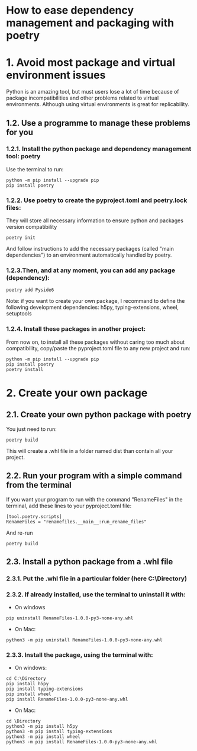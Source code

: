 How to ease dependency management and packaging with poetry
=================

# 1. Avoid most package and virtual environment issues
Python is an amazing tool, but must users lose a lot of time because of package incompatibilities 
and other problems related to virtual environments. Although using virtual environments is great for replicability.
## 1.2. Use a programme to manage these problems for you
### 1.2.1. Install the python package and dependency management tool: poetry
Use the terminal to run:
```
python -m pip install --upgrade pip
pip install poetry
```

### 1.2.2. Use poetry to create the pyproject.toml and poetry.lock files:
They will store all necessary information to ensure python and packages version compatibility
```
poetry init
```
And follow instructions to add the necessary packages (called "main dependencies") to an environment automatically handled by poetry.

### 1.2.3.Then, and at any moment, you can add any package (dependency):
```
poetry add Pyside6
```
Note: if you want to create your own package, I recommand to define the following development dependencies: h5py, typing-extensions, wheel, setuptools

### 1.2.4. Install these packages in another project:
From now on, to install all these packages without caring too much about compatibility, 
copy/paste the pyproject.toml file to any new project and run:
```
python -m pip install --upgrade pip
pip install poetry
poetry install
```

# 2. Create your own package
## 2.1. Create your own python package with poetry
You just need to run:
```
poetry build
```
This will create a .whl file in a folder named dist than contain all your project.

## 2.2. Run your program with a simple command from the terminal
If you want your program to run with the command "RenameFiles" in the terminal, add these lines to your pyproject.toml file:
```
[tool.poetry.scripts]
RenameFiles = "renamefiles.__main__:run_rename_files"
```
And re-run
```
poetry build
```

## 2.3. Install a python package from a .whl file
### 2.3.1. Put the .whl file in a particular folder (here C:\Directory)
### 2.3.2. If already installed, use the terminal to uninstall it with:
- On windows
```
pip uninstall RenameFiles-1.0.0-py3-none-any.whl
```
- On Mac:
```
python3 -m pip uninstall RenameFiles-1.0.0-py3-none-any.whl
```
### 2.3.3. Install the package, using the terminal with:
- On windows:
```
cd C:\Directory
pip install h5py
pip install typing-extensions
pip install wheel
pip install RenameFiles-1.0.0-py3-none-any.whl
```
- On Mac:
```
cd \Directory
python3 -m pip install h5py
python3 -m pip install typing-extensions
python3 -m pip install wheel
python3 -m pip install RenameFiles-1.0.0-py3-none-any.whl
```

